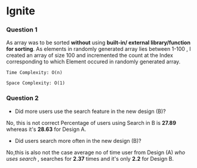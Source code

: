 # Ignite

### Question 1

As array was to be sorted **without** using **built-in/ external library/function for sorting**. As elements in randomly generated array lies between 1-100 , I created an array of size 100 and incremented the count at the Index corresponding to which Element occured in randomly generated array. 

```
Time Complexity: O(n)
```

```
Space Complexity: O(1)
```

### Question 2

* Did more users use the search feature in the new design (B)?


No, this is not correct Percentage of users using Search in B is **27.89** whereas it's **28.63** for Design A.

* Did users search more often in the new design (B)?


No,this is also not the case average no of time user from Design (A) _who uses search_ , searches for **2.37** times and it's only **2.2** for Design B.
